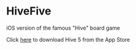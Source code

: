# HiveFive
iOS version of the famous "Hive" board game

Click [here](https://itunes.apple.com/us/app/hive-5/id1370202621?mt=8&ign-mpt=uo%3D4) to download Hive 5 from the App Store
